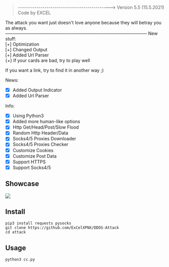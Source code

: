 
>--------------------------------------------->
Version 5.5 (15.5.2021)
							Code by EXCEL



 The attack you want just doesn't love anyone 
  because they will betray you as always.    
─────────────────────────────────────────────
                New stuff:                  
         [+] Optimization                   
         [+] Changed Output                 
          [+] Added Url Parser               
 {+} If your cards are bad, try to play well 

 If you want a link, try to find it in another
                way ;)                        




 News:
- [x] Added Output Indicator
- [x] Added Url Parser

 Info:
- [x] Using Python3
- [x] Added more human-like options
- [x] Http Get/Head/Post/Slow Flood
- [x] Random Http Header/Data
- [x] Socks4/5 Proxies Downloader
- [x] Socks4/5 Proxies Checker
- [x] Customize Cookies
- [x] Customize Post Data 
- [x] Support HTTPS
- [x] Support Socks4/5

## Showcase

![](https://imgur.com/sRZ7NJF)

## Install

    pip3 install requests pysocks
    git clone https://github.com/ExCelXPNX/DDOS-Attack
    cd attack

## Usage

    python3 cc.py
    

